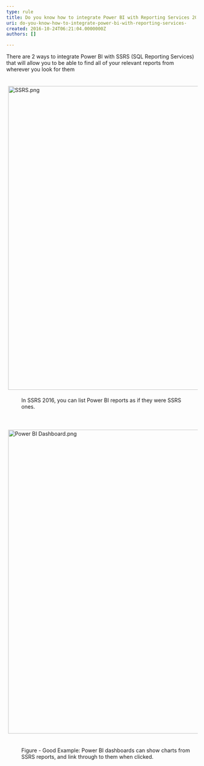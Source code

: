 ```yaml
---
type: rule
title: Do you know how to integrate Power BI with Reporting Services 2016?
uri: do-you-know-how-to-integrate-power-bi-with-reporting-services-
created: 2016-10-24T06:21:04.0000000Z
authors: []

---
```




<span class='intro'> There are 2 ways to integrate Power BI with SSRS (SQL Reporting Services) that will <span style="white-space&#58;nowrap;">allow</span>&#160;you to be able to find all of your relevant reports from wherever you look for them​<br> </span>

<dl class="ssw15-rteElement-ImageArea">​​<img src="./SSRS.png" alt="SSRS.png" style="margin&#58;5px;width&#58;808px;" /></dl><dd class="ssw15-rteElement-FigureGood">​​​In SSRS 2016, you can list Power BI reports as if they were SSRS ones.</dd>
<br>
<dl class="ssw15-rteElement-ImageArea">​​<img src="./Power%20BI%20Dashboard.png" alt="Power BI Dashboard.png" style="margin&#58;5px;width&#58;808px;" />​​</dl><dd class="ssw15-rteElement-FigureGood">Figure - Good Example&#58; Power BI dashboards can show charts from ​SSRS reports, and link through to them when clicked. </dd>
<br><br>


